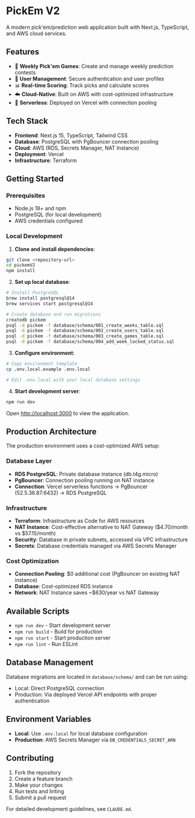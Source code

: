 # PickEm V2

A modern pick'em/prediction web application built with Next.js, TypeScript, and AWS cloud services.

## Features

- 🏈 **Weekly Pick'em Games**: Create and manage weekly prediction contests
- 👥 **User Management**: Secure authentication and user profiles
- 📊 **Real-time Scoring**: Track picks and calculate scores
- ☁️ **Cloud-Native**: Built on AWS with cost-optimized infrastructure
- 🚀 **Serverless**: Deployed on Vercel with connection pooling

## Tech Stack

- **Frontend**: Next.js 15, TypeScript, Tailwind CSS
- **Database**: PostgreSQL with PgBouncer connection pooling
- **Cloud**: AWS (RDS, Secrets Manager, NAT Instance)
- **Deployment**: Vercel
- **Infrastructure**: Terraform

## Getting Started

### Prerequisites

- Node.js 18+ and npm
- PostgreSQL (for local development)
- AWS credentials configured

### Local Development

1. **Clone and install dependencies**:
```bash
git clone <repository-url>
cd pickemV2
npm install
```

2. **Set up local database**:
```bash
# Install PostgreSQL
brew install postgresql@14
brew services start postgresql@14

# Create database and run migrations
createdb pickem
psql -d pickem -f database/schema/001_create_weeks_table.sql
psql -d pickem -f database/schema/002_create_users_table.sql
psql -d pickem -f database/schema/003_create_games_table.sql
psql -d pickem -f database/schema/004_add_week_locked_status.sql
```

3. **Configure environment**:
```bash
# Copy environment template
cp .env.local.example .env.local

# Edit .env.local with your local database settings
```

4. **Start development server**:
```bash
npm run dev
```

Open [http://localhost:3000](http://localhost:3000) to view the application.

## Production Architecture

The production environment uses a cost-optimized AWS setup:

### Database Layer
- **RDS PostgreSQL**: Private database instance (db.t4g.micro)
- **PgBouncer**: Connection pooling running on NAT instance
- **Connection**: Vercel serverless functions → PgBouncer (52.5.36.87:6432) → RDS PostgreSQL

### Infrastructure
- **Terraform**: Infrastructure as Code for AWS resources
- **NAT Instance**: Cost-effective alternative to NAT Gateway ($4.70/month vs $57.15/month)
- **Security**: Database in private subnets, accessed via VPC infrastructure
- **Secrets**: Database credentials managed via AWS Secrets Manager

### Cost Optimization
- **Connection Pooling**: $0 additional cost (PgBouncer on existing NAT instance)
- **Database**: Cost-optimized RDS instance
- **Network**: NAT Instance saves ~$630/year vs NAT Gateway

## Available Scripts

- `npm run dev` - Start development server
- `npm run build` - Build for production
- `npm run start` - Start production server
- `npm run lint` - Run ESLint

## Database Management

Database migrations are located in `database/schema/` and can be run using:
- Local: Direct PostgreSQL connection
- Production: Via deployed Vercel API endpoints with proper authentication

## Environment Variables

- **Local**: Use `.env.local` for local database configuration
- **Production**: AWS Secrets Manager via `DB_CREDENTIALS_SECRET_ARN`

## Contributing

1. Fork the repository
2. Create a feature branch
3. Make your changes
4. Run tests and linting
5. Submit a pull request

For detailed development guidelines, see `CLAUDE.md`.
